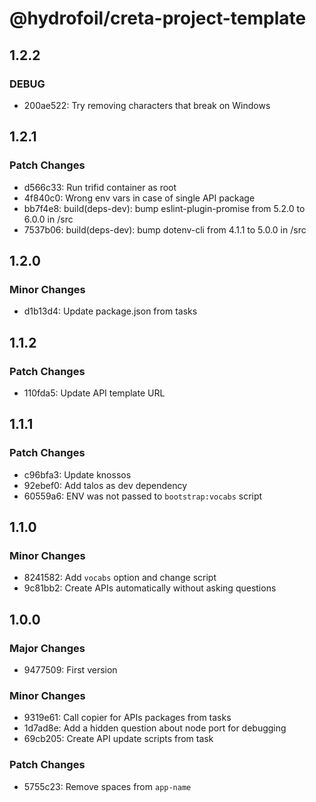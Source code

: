 # @hydrofoil/creta-project-template

## 1.2.2
### DEBUG
- 200ae522: Try removing characters that break on Windows

## 1.2.1

### Patch Changes

- d566c33: Run trifid container as root
- 4f840c0: Wrong env vars in case of single API package
- bb7f4e8: build(deps-dev): bump eslint-plugin-promise from 5.2.0 to 6.0.0 in /src
- 7537b06: build(deps-dev): bump dotenv-cli from 4.1.1 to 5.0.0 in /src

## 1.2.0

### Minor Changes

- d1b13d4: Update package.json from tasks

## 1.1.2

### Patch Changes

- 110fda5: Update API template URL

## 1.1.1

### Patch Changes

- c96bfa3: Update knossos
- 92ebef0: Add talos as dev dependency
- 60559a6: ENV was not passed to `bootstrap:vocabs` script

## 1.1.0

### Minor Changes

- 8241582: Add `vocabs` option and change script
- 9c81bb2: Create APIs automatically without asking questions

## 1.0.0

### Major Changes

- 9477509: First version

### Minor Changes

- 9319e61: Call copier for APIs packages from tasks
- 1d7ad8e: Add a hidden question about node port for debugging
- 69cb205: Create API update scripts from task

### Patch Changes

- 5755c23: Remove spaces from `app-name`
